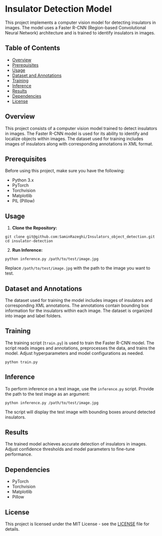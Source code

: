 <!DOCTYPE html>
<html lang="en">
<head>
  <meta charset="UTF-8">
  <meta name="viewport" content="width=device-width, initial-scale=1.0">
</head>
<body>

  <h1>Insulator Detection Model</h1>

  <p>This project implements a computer vision model for detecting insulators in images. The model uses a Faster R-CNN (Region-based Convolutional Neural Network) architecture and is trained to identify insulators in images.</p>

  <h2>Table of Contents</h2>

  <ul>
    <li><a href="#overview">Overview</a></li>
    <li><a href="#prerequisites">Prerequisites</a></li>
    <li><a href="#usage">Usage</a></li>
    <li><a href="#dataset-and-annotations">Dataset and Annotations</a></li>
    <li><a href="#training">Training</a></li>
    <li><a href="#inference">Inference</a></li>
    <li><a href="#results">Results</a></li>
    <li><a href="#dependencies">Dependencies</a></li>
    <li><a href="#license">License</a></li>
  </ul>

  <h2 id="overview">Overview</h2>

  <p>This project consists of a computer vision model trained to detect insulators in images. The Faster R-CNN model is used for its ability to identify and localize objects within images. The dataset used for training includes images of insulators along with corresponding annotations in XML format.</p>

  <h2 id="prerequisites">Prerequisites</h2>

  <p>Before using this project, make sure you have the following:</p>

  <ul>
    <li>Python 3.x</li>
    <li>PyTorch</li>
    <li>Torchvision</li>
    <li>Matplotlib</li>
    <li>PIL (Pillow)</li>
  </ul>

  <h2 id="usage">Usage</h2>

  <ol>
    <li><strong>Clone the Repository:</strong></li>
  </ol>

  <pre><code>git clone git@github.com:SaminRazeghi/Insulators_object_detection.git
cd insulator-detection</code></pre>

  <ol start="2">
    <li><strong>Run Inference:</strong></li>
  </ol>

  <pre><code>python inference.py /path/to/test/image.jpg</code></pre>

  <p>Replace <code>/path/to/test/image.jpg</code> with the path to the image you want to test.</p>

  <h2 id="dataset-and-annotations">Dataset and Annotations</h2>

  <p>The dataset used for training the model includes images of insulators and corresponding XML annotations. The annotations contain bounding box information for the insulators within each image. The dataset is organized into image and label folders.</p>

  <h2 id="training">Training</h2>

  <p>The training script (<code>train.py</code>) is used to train the Faster R-CNN model. The script reads images and annotations, preprocesses the data, and trains the model. Adjust hyperparameters and model configurations as needed.</p>

  <pre><code>python train.py</code></pre>

  <h2 id="inference">Inference</h2>

  <p>To perform inference on a test image, use the <code>inference.py</code> script. Provide the path to the test image as an argument:</p>

  <pre><code>python inference.py /path/to/test/image.jpg</code></pre>

  <p>The script will display the test image with bounding boxes around detected insulators.</p>

  <h2 id="results">Results</h2>

  <p>The trained model achieves accurate detection of insulators in images. Adjust confidence thresholds and model parameters to fine-tune performance.</p>

  <h2 id="dependencies">Dependencies</h2>

  <ul>
    <li>PyTorch</li>
    <li>Torchvision</li>
    <li>Matplotlib</li>
    <li>Pillow</li>
  </ul>

  <h2 id="license">License</h2>

  <p>This project is licensed under the MIT License - see the <a href="LICENSE">LICENSE</a> file for details.</p>

</body>
</html>
